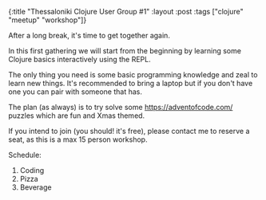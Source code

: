 {:title "Thessaloniki Clojure User Group #1"
 :layout :post
 :tags  ["clojure" "meetup" "workshop"]}

After a long break, it's time to get together again.

In this first gathering we will start from the beginning by
learning some Clojure basics interactively using the REPL.

The only thing you need is some basic programming knowledge
and zeal to learn new things. It's recommended to bring a
laptop but if you don't have one you can pair with someone
that has.

The plan (as always) is to try solve some https://adventofcode.com/
puzzles which are fun and Xmas themed.

If you intend to join (you should! it's free), please contact me 
to reserve a seat, as this is a max 15 person workshop.

Schedule:

1. Coding
2. Pizza
3. Beverage
